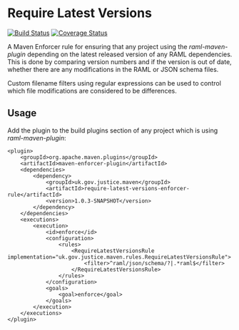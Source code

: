# Require Latest Versions

[![Build Status](https://travis-ci.org/CJSCommonPlatform/require-latest-versions-enforcer-rule.svg?branch=master)](https://travis-ci.org/CJSCommonPlatform/require-latest-versions-enforcer-rule) [![Coverage Status](https://coveralls.io/repos/github/CJSCommonPlatform/require-latest-versions-enforcer-rule/badge.svg?branch=master)](https://coveralls.io/github/CJSCommonPlatform/require-latest-versions-enforcer-rule?branch=master)

A Maven Enforcer rule for ensuring that any project using the _raml-maven-plugin_ depending on the
latest released version of any RAML dependencies. This is done by comparing version numbers and
if the version is out of date, whether there are any modifications in the RAML or JSON schema files.

Custom filename filters using regular expressions can be used to control which file modifications
are considered to be differences.

## Usage

Add the plugin to the build plugins section of any project which is using _raml-maven-plugin_:


```
<plugin>
    <groupId>org.apache.maven.plugins</groupId>
    <artifactId>maven-enforcer-plugin</artifactId>
    <dependencies>
        <dependency>
            <groupId>uk.gov.justice.maven</groupId>
            <artifactId>require-latest-versions-enforcer-rule</artifactId>
            <version>1.0.3-SNAPSHOT</version>
        </dependency>
    </dependencies>
    <executions>
        <execution>
            <id>enforce</id>
            <configuration>
                <rules>
                    <RequireLatestVersionsRule implementation="uk.gov.justice.maven.rules.RequireLatestVersionsRule">
                        <filter>^raml/json/schema/?|.*raml$</filter>                                        
                    </RequireLatestVersionsRule>
                </rules>
            </configuration>
            <goals>
                <goal>enforce</goal>
            </goals>
        </execution>
    </executions>
</plugin>
```

